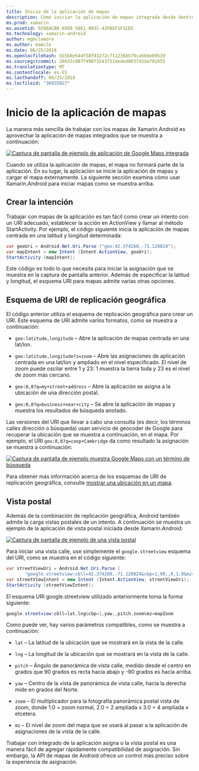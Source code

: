 ```yaml
---
title: Inicio de la aplicación de mapas
description: Cómo iniciar la aplicación de mapas integrada desde dentro de la aplicación Xamarin.Android.
ms.prod: xamarin
ms.assetid: 929EACB8-8950-50E1-093C-43FB5F1F1CD5
ms.technology: xamarin-android
author: mgmclemore
ms.author: mamcle
ms.date: 06/25/2018
ms.openlocfilehash: d15b6e544f58f03272c711236b579ca568e09539
ms.sourcegitcommit: 26033c087f49873243751deded8037d2da701655
ms.translationtype: MT
ms.contentlocale: es-ES
ms.lasthandoff: 06/25/2018
ms.locfileid: "36935027"
---
```

# <a name="launching-the-maps-application"></a>Inicio de la aplicación de mapas

La manera más sencilla de trabajar con los mapas de Xamarin.Android es aprovechar la aplicación de mapas integrados que se muestra a continuación:

[![Captura de pantalla de ejemplo de aplicación de Google Maps integrada](maps-application-images/01-mapsapplication.png)](maps-application-images/01-mapsapplication.png#lightbox)

Cuando se utiliza la aplicación de mapas, el mapa no formará parte de la aplicación. En su lugar, la aplicación se inicie la aplicación de mapas y cargar el mapa externamente. La siguiente sección examina cómo usar Xamarin.Android para iniciar mapas como se muestra arriba.


## <a name="creating-the-intent"></a>Crear la intención

Trabajar con mapas de la aplicación es tan fácil como crear un intento con un URI adecuado, establecer la acción en ActionView y llamar al método StartActivity. Por ejemplo, el código siguiente inicia la aplicación de mapas centrada en una latitud y longitud determinada:

```csharp
var geoUri = Android.Net.Uri.Parse ("geo:42.374260,-71.120824");
var mapIntent = new Intent (Intent.ActionView, geoUri);
StartActivity (mapIntent);
```

Este código es todo lo que necesita para iniciar la asignación que se muestra en la captura de pantalla anterior. Además de especificar la latitud y longitud, el esquema URI para mapas admite varias otras opciones.


## <a name="geo-uri-scheme"></a>Esquema de URI de replicación geográfica

El código anterior utiliza el esquema de replicación geográfica para crear un URI. Este esquema de URI admite varios formatos, como se muestra a continuación:

-   `geo:latitude,longitude` &ndash; Abre la aplicación de mapas centrada en una lat/lon. 

-   `geo:latitude,longitude?z=zoom` &ndash; Abre las asignaciones de aplicación centrada en una lat/lon y ampliado en el nivel especificado. El nivel de zoom puede oscilar entre 1 y 23: 1 muestra la tierra toda y 23 es el nivel de zoom más cercano.

-   `geo:0,0?q=my+street+address` &ndash; Abre la aplicación se asigna a la ubicación de una dirección postal. 

-   `geo:0,0?q=business+near+city` &ndash; Se abre la aplicación de mapas y muestra los resultados de búsqueda anotado. 


Las versiones del URI que llevar a cabo una consulta (es decir, los términos calles dirección o búsqueda) usan servicio de geocoder de Google para recuperar la ubicación que se muestra a continuación, en el mapa. Por ejemplo, el URI `geo:0,0?q=coop+Cambridge` da como resultado la asignación se muestra a continuación:

[![Captura de pantalla de ejemplo muestra Google Maps con un término de búsqueda](maps-application-images/02-mapsearch.png)](maps-application-images/02-mapsearch.png#lightbox)



Para obtener más información acerca de los esquemas de URI de replicación geográfica, consulte [mostrar una ubicación en un mapa](http://developer.android.com/guide/components/intents-common.html#Maps).


## <a name="street-view"></a>Vista postal

Además de la combinación de replicación geográfica, Android también admite la carga vistas postales de un intento. A continuación se muestra un ejemplo de la aplicación de vista postal iniciada desde Xamarin.Android:

[![Captura de pantalla de ejemplo de una vista postal](maps-application-images/03-streetview.png)](maps-application-images/03-streetview.png#lightbox)

Para iniciar una vista calle, use simplemente el `google.streetview` esquema del URI, como se muestra en el código siguiente:

```csharp
var streetViewUri = Android.Net.Uri.Parse (
       "google.streetview:cbll=42.374260,-71.120824&cbp=1,90,,0,1.0&mz=20");  
var streetViewIntent = new Intent (Intent.ActionView, streetViewUri);  
StartActivity (streetViewIntent);
```

El esquema URI google.streetview utilizado anteriormente toma la forma siguiente:

```csharp
google.streetview:cbll=lat,lng&cbp=1,yaw,,pitch,zoom&mz=mapZoom
```

Como puede ver, hay varios parámetros compatibles, como se muestra a continuación:

-   `lat` &ndash; La latitud de la ubicación que se mostrará en la vista de la calle.

-   `lng` &ndash; La longitud de la ubicación que se mostrará en la vista de la calle.

-   `pitch` &ndash; Ángulo de panorámica de vista calle, medido desde el centro en grados que 90 grados es recta hacia abajo y -90 grados es hacia arriba.

-   `yaw` &ndash; Centro de la vista de panorámica de vista calle, hacia la derecha mide en grados del Norte.

-   `zoom` &ndash; El multiplicador para la fotografía panorámica postal vista de zoom, donde 1.0 = zoom normal, 2.0 = 2 ampliada x 3.0 = 4 ampliada x etcetera.

-   `mz` &ndash; El nivel de zoom del mapa que se usará al pasar a la aplicación de asignaciones de la vista de la calle.


Trabajar con integrado de la aplicación asigna o la vista postal es una manera fácil de agregar rápidamente compatibilidad de asignación. Sin embargo, la API de mapas de Android ofrece un control más preciso sobre la experiencia de asignación.

